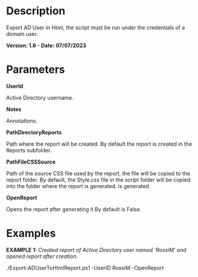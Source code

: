 # Description
Export AD User in Html, the script must be run under the credentials of a domain user.

**Version: 1.6 - Date: 07/07/2023**

# Parameters

**UserId**

Active Directory username.

**Notes**

Annotations.

**PathDirectoryReports**

Path where the report will be created. By default the report is created in the Reports subfolder.

**PathFileCSSSource**

Path of the source CSS file used by the report, the file will be copied to the report folder. By default, the Style.css file in the script folder will be copied into the folder where the report is generated. is generated.

**OpenReport**

Opens the report after generating it By default is False.

# Examples

**EXAMPLE 1:**  *Created report of Active Directory user named 'RossiM' and opened report after creation.*

./Export-ADUserToHtmlReport.ps1 -UserID RossiM -OpenReport
